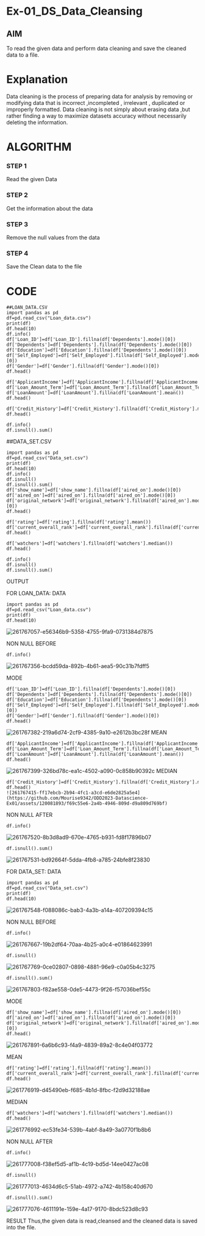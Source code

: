 # Ex-01_DS_Data_Cleansing


## AIM
To read the given data and perform data cleaning and save the cleaned data to a file. 

# Explanation
Data cleaning is the process of preparing data for analysis by removing or modifying data that is incorrect ,incompleted , irrelevant , duplicated or improperly formatted. 
Data cleaning is not simply about erasing data ,but rather finding a way to maximize datasets accuracy without necessarily deleting the information. 

# ALGORITHM
### STEP 1
Read the given Data
### STEP 2
Get the information about the data
### STEP 3
Remove the null values from the data
### STEP 4
Save the Clean data to the file

# CODE 
```
##LOAN_DATA.CSV
import pandas as pd
df=pd.read_csv("Loan_data.csv")
print(df)
df.head(10)
df.info()
df['Loan_ID']=df['Loan_ID'].fillna(df['Dependents'].mode()[0])
df['Dependents']=df['Dependents'].fillna(df['Dependents'].mode()[0])
df['Education']=df['Education'].fillna(df['Dependents'].mode()[0])
df['Self_Employed']=df['Self_Employed'].fillna(df['Self_Employed'].mode()[0])
df['Gender']=df['Gender'].fillna(df['Gender'].mode()[0])
df.head()

df['ApplicantIncome']=df['ApplicantIncome'].fillna(df['ApplicantIncome'].mean())
df['Loan_Amount_Term']=df['Loan_Amount_Term'].fillna(df['Loan_Amount_Term'].mean())
df['LoanAmount']=df['LoanAmount'].fillna(df['LoanAmount'].mean())
df.head()

df['Credit_History']=df['Credit_History'].fillna(df['Credit_History'].median())
df.head()

df.info()
df.isnull().sum()
```

##DATA_SET.CSV
```
import pandas as pd
df=pd.read_csv("Data_set.csv")
print(df)
df.head(10)
df.info()
df.isnull()
df.isnull().sum()
df['show_name']=df['show_name'].fillna(df['aired_on'].mode()[0])
df['aired_on']=df['aired_on'].fillna(df['aired_on'].mode()[0])
df['original_network']=df['original_network'].fillna(df['aired_on'].mode()[0])
df.head()

df['rating']=df['rating'].fillna(df['rating'].mean())
df['current_overall_rank']=df['current_overall_rank'].fillna(df['current_overall_rank'].mean())
df.head()

df['watchers']=df['watchers'].fillna(df['watchers'].median())
df.head()

df.info()
df.isnull()
df.isnull().sum()
```
OUTPUT

FOR LOAN_DATA:
DATA
```
import pandas as pd
df=pd.read_csv("Loan_data.csv")
print(df)
df.head(10)
```
![261767057-e56346b9-5358-4755-9fa9-0731384d7875](https://github.com/Mourise9342/ODD2023-Datascience-Ex01/assets/120081893/9a0ade78-9928-4a82-9872-03e7c67148bf)

NON NULL BEFORE
```
df.info()
```
![261767356-bcdd59da-892b-4b61-aea5-90c31b7fdff5](https://github.com/Mourise9342/ODD2023-Datascience-Ex01/assets/120081893/c089dba5-df60-4aef-b11a-645394e0aaa6)

MODE
```
df['Loan_ID']=df['Loan_ID'].fillna(df['Dependents'].mode()[0])
df['Dependents']=df['Dependents'].fillna(df['Dependents'].mode()[0])
df['Education']=df['Education'].fillna(df['Dependents'].mode()[0])
df['Self_Employed']=df['Self_Employed'].fillna(df['Self_Employed'].mode()[0])
df['Gender']=df['Gender'].fillna(df['Gender'].mode()[0])
df.head()
```
![261767382-219a6d74-2cf9-4385-9a10-e2612b3bc28f](https://github.com/Mourise9342/ODD2023-Datascience-Ex01/assets/120081893/11961083-68cc-46a1-9a38-8724ae6a2fa4)
MEAN
```
df['ApplicantIncome']=df['ApplicantIncome'].fillna(df['ApplicantIncome'].mean())
df['Loan_Amount_Term']=df['Loan_Amount_Term'].fillna(df['Loan_Amount_Term'].mean())
df['LoanAmount']=df['LoanAmount'].fillna(df['LoanAmount'].mean())
df.head()
```

![261767399-326bd78c-ea1c-4502-a090-0c858b90392c](https://github.com/Mourise9342/ODD2023-Datascience-Ex01/assets/120081893/37208d7e-35d1-4c5c-9a1e-ab68c044f06e)
MEDIAN
```
df['Credit_History']=df['Credit_History'].fillna(df['Credit_History'].median())
df.head()
![261767415-ff17ebcb-2b94-4fc1-a3cd-e6de2825a5e4](https://github.com/Mourise9342/ODD2023-Datascience-Ex01/assets/120081893/f69c55e6-2a4b-4946-809d-d9a809d769bf)
```

NON NULL AFTER
```
df.info()
```
![261767520-8b3d8ad9-670e-4765-b931-fd8f17896b07](https://github.com/Mourise9342/ODD2023-Datascience-Ex01/assets/120081893/4cd0d75d-5f42-4f95-83b3-6615b3bfed4b)
```
df.isnull().sum()
```
![261767531-bd92664f-5dda-4fb8-a785-24bfe8f23830](https://github.com/Mourise9342/ODD2023-Datascience-Ex01/assets/120081893/ae44d0fb-ab31-444c-8427-c9c1617bf0ea)

FOR DATA_SET:
DATA
```
import pandas as pd
df=pd.read_csv("Data_set.csv")
print(df)
df.head(10)
```
![261767548-f088086c-bab3-4a3b-a14a-407209394c15](https://github.com/Mourise9342/ODD2023-Datascience-Ex01/assets/120081893/5bc617da-7b9f-4775-89e8-131cbfca8756)

NON NULL BEFORE
```
df.info()
```
![261767667-19b2df64-70aa-4b25-a0c4-e01864623991](https://github.com/Mourise9342/ODD2023-Datascience-Ex01/assets/120081893/9db8f17a-a991-429a-8584-f7cc911308da)
```
df.isnull()
```
![261767769-0ce02807-0898-4881-96e9-c0a05b4c3275](https://github.com/Mourise9342/ODD2023-Datascience-Ex01/assets/120081893/6833fe17-8a23-444b-9530-135cdd82ccda)
```
df.isnull().sum()
```
![261767803-f82ae558-0de5-4473-9f26-f57036bef55c](https://github.com/Mourise9342/ODD2023-Datascience-Ex01/assets/120081893/fffb901b-fd2d-4abf-bf4e-e9f479652458)

MODE
```
df['show_name']=df['show_name'].fillna(df['aired_on'].mode()[0])
df['aired_on']=df['aired_on'].fillna(df['aired_on'].mode()[0])
df['original_network']=df['original_network'].fillna(df['aired_on'].mode()[0])
df.head()
```
![261767891-6a6b6c93-f4a9-4839-89a2-8c4e04f03772](https://github.com/Mourise9342/ODD2023-Datascience-Ex01/assets/120081893/a450d213-5aa7-4e8c-8faa-3395dbf1c6a5)

MEAN
```
df['rating']=df['rating'].fillna(df['rating'].mean())
df['current_overall_rank']=df['current_overall_rank'].fillna(df['current_overall_rank'].mean())
df.head()
```
![261776919-d45490eb-f685-4b1d-8fbc-f2d9d32188ae](https://github.com/Mourise9342/ODD2023-Datascience-Ex01/assets/120081893/cd51173e-95ed-42c2-b349-df64acb92597)

MEDIAN
```
df['watchers']=df['watchers'].fillna(df['watchers'].median())
df.head()
```
![261776992-ec53fe34-539b-4abf-8a49-3a0770f1b8b6](https://github.com/Mourise9342/ODD2023-Datascience-Ex01/assets/120081893/a47b8cd1-be40-4579-80c0-8670e2533a88)

NON NULL AFTER
```
df.info()
```
![261777008-f38ef5d5-af1b-4c19-bd5d-14ee0427ac08](https://github.com/Mourise9342/ODD2023-Datascience-Ex01/assets/120081893/249d7766-0bf2-4b2a-8de2-bb7466f233d7)
```
df.isnull()
```
![261777013-4634d6c5-51ab-4972-a742-4b158c40d670](https://github.com/Mourise9342/ODD2023-Datascience-Ex01/assets/120081893/57152507-76ef-4605-a6f3-89f466c6d6fa)
```
df.isnull().sum()
```
![261777076-4611191e-159e-4a17-9170-8bdc523d8c93](https://github.com/Mourise9342/ODD2023-Datascience-Ex01/assets/120081893/d3b69cb4-a796-407e-a9fb-dcdd7ad3ade9)

RESULT
Thus,the given data is read,cleansed and the cleaned data is saved into the file.
 




